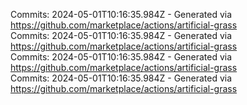 Commits: 2024-05-01T10:16:35.984Z - Generated via https://github.com/marketplace/actions/artificial-grass
<br>
Commits: 2024-05-01T10:16:35.984Z - Generated via https://github.com/marketplace/actions/artificial-grass
<br>
Commits: 2024-05-01T10:16:35.984Z - Generated via https://github.com/marketplace/actions/artificial-grass
<br>
Commits: 2024-05-01T10:16:35.984Z - Generated via https://github.com/marketplace/actions/artificial-grass
<br>
